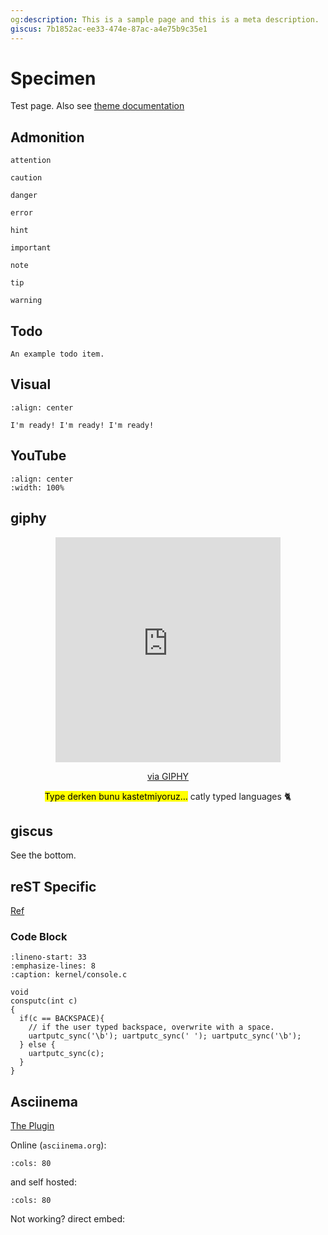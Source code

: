 ```yaml
---
og:description: This is a sample page and this is a meta description.
giscus: 7b1852ac-ee33-474e-87ac-a4e75b9c35e1
---
```


# Specimen

Test page. Also see [theme documentation](https://pradyunsg.me/furo/reference/)

## Admonition

```{attention}
attention
```

```{caution}
caution
```

```{danger}
danger
```

```{error}
error
```

```{hint}
hint
```

```{important}
important
```

```{note}
note
```

```{tip}
tip
```

```{warning}
warning
```

## Todo

```{todo}
An example todo item.
```

## Visual

```{figure} https://upload.wikimedia.org/wikipedia/commons/6/6f/SpongeBob_eyes.png
:align: center

I'm ready! I'm ready! I'm ready!
```

## YouTube

```{youtube} T6v8A8Ji3Bc
:align: center
:width: 100%
```

## giphy

<!-- markdownlint-capture -->
<!-- markdownlint-disable MD013 MD033 -->
<center>
<iframe src="https://giphy.com/embed/ule4vhcY1xEKQ" width="360" height="360" frameBorder="0" class="giphy-embed" allowFullScreen></iframe><p><a href="https://giphy.com/gifs/reactionseditor-cat-typing-ule4vhcY1xEKQ">via GIPHY</a></p>

<mark>Type derken bunu kastetmiyoruz…</mark> catly typed languages 🐈
</center>
<!-- markdownlint-restore -->

## giscus

See the bottom.

## reST Specific

[Ref](https://www.sphinx-doc.org/en/master/usage/restructuredtext/directives.html)

### Code Block

```{code-block} c
:lineno-start: 33
:emphasize-lines: 8
:caption: kernel/console.c

void
consputc(int c)
{
  if(c == BACKSPACE){
    // if the user typed backspace, overwrite with a space.
    uartputc_sync('\b'); uartputc_sync(' '); uartputc_sync('\b');
  } else {
    uartputc_sync(c);
  }
}
```

## Asciinema

[The Plugin](https://github.com/divi255/sphinxcontrib.asciinema)

Online (`asciinema.org`):

```{asciinema} 633779
:cols: 80
```

and self hosted:

```{asciinema} assets/zsh.cast
:cols: 80
```

Not working? direct embed:

<!-- markdownlint-disable-next-line -->
<script async id="asciicast-633779" src="https://asciinema.org/a/633779.js"></script>
